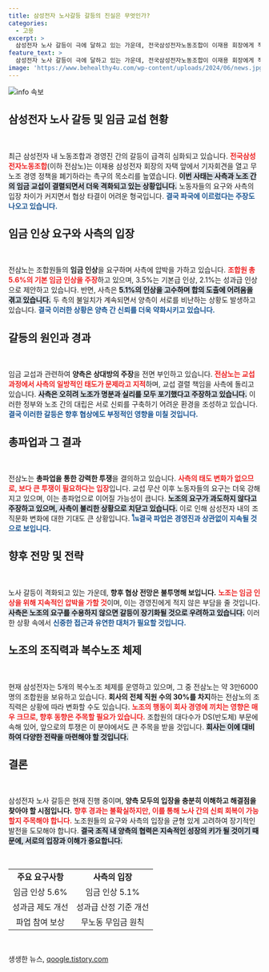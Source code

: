 ```yaml
---
title: 삼성전자 노사갈등 갈등의 진실은 무엇인가?
categories:
  - 고용
excerpt: >
  삼성전자 노사 갈등이 극에 달하고 있는 가운데, 전국삼성전자노동조합이 이재용 회장에게 직접 나설 것을 촉구하고 있다. 사측과의 교섭이 결렬된 상황에서 노조는 파업 강도를 높일 준비를 하고 있다. 과연 이 갈등의 종착지는 어디일까? 클릭해서 자세히 알아보세요!
feature_text: >
  삼성전자 노사 갈등이 극에 달하고 있는 가운데, 전국삼성전자노동조합이 이재용 회장에게 직접 나설 것을 촉구하고 있다. 사측과의 교섭이 결렬된 상황에서 노조는 파업 강도를 높일 준비를 하고 있다. 과연 이 갈등의 종착지는 어디일까? 클릭해서 자세히 알아보세요!
image: 'https://www.behealthy4u.com/wp-content/uploads/2024/06/news.jpg'
---
```


<p><img src="https://www.behealthy4u.com/wp-content/uploads/2024/06/news.jpg" alt="info 속보" /></p>

<h2 data-ke-size="size26">삼성전자 노사 갈등 및 임금 교섭 현황</h2>

<p data-ke-size="size16">&nbsp;</p>

<p>최근 삼성전자 내 노동조합과 경영진 간의 갈등이 급격히 심화되고 있습니다. <b><span style="color: #ee2323;">전국삼성전자노동조합</span></b>(이하 전삼노)는 이재용 삼성전자 회장의 자택 앞에서 기자회견을 열고 무노조 경영 정책을 폐기하라는 촉구의 목소리를 높였습니다. <b><span style="background-color: #21538527;">이번 사태는 사측과 노조 간의 임금 교섭이 결렬되면서 더욱 격화되고 있는 상황입니다.</span></b> 노동자들의 요구와 사측의 입장 차이가 커지면서 협상 타결이 어려운 형국입니다. <b><span style="color: #1a5490;">결국 파국에 이르렀다는 주장도 나오고 있습니다.</span></b></p>

<h2 data-ke-size="size26">임금 인상 요구와 사측의 입장</h2>

<p data-ke-size="size16">&nbsp;</p>

<p>전삼노는 조합원들의 <b>임금 인상</b>을 요구하며 사측에 압박을 가하고 있습니다. <b><span style="color: #ee2323;">조합원 총 5.6%의 기본 임금 인상을 주장</span></b>하고 있으며, 3.5%는 기본급 인상, 2.1%는 성과급 인상으로 제안하고 있습니다. 반면, 사측은 <b><span style="background-color: #21538527;">5.1%의 인상을 고수하며 합의 도출에 어려움을 겪고 있습니다.</span></b> 두 측의 불일치가 계속되면서 양측이 서로를 비난하는 상황도 발생하고 있습니다. <b><span style="color: #1a5490;">결국 이러한 상황은 양측 간 신뢰를 더욱 약화시키고 있습니다.</span></b></p>

<h2 data-ke-size="size26">갈등의 원인과 경과</h2>

<p data-ke-size="size16">&nbsp;</p>

<p>임금 교섭과 관련하여 <b>양측은 상대방의 주장</b>을 전면 부인하고 있습니다. <b><span style="color: #ee2323;">전삼노는 교섭 과정에서 사측의 일방적인 태도가 문제라고 지적</span></b>하며, 교섭 결렬 책임을 사측에 돌리고 있습니다. <b><span style="background-color: #21538527;">사측은 오히려 노조가 명분과 실리를 모두 포기했다고 주장하고 있습니다.</span></b> 이러한 정부와 노조 간의 대립은 서로 신뢰를 구축하기 어려운 환경을 조성하고 있습니다. <b><span style="color: #1a5490;">결국 이러한 갈등은 향후 협상에도 부정적인 영향을 미칠 것입니다.</span></b></p>

<h2 data-ke-size="size26">총파업과 그 결과</h2>

<p data-ke-size="size16">&nbsp;</p>

<p>전삼노는 <b>총파업을 통한 강력한 투쟁</b>을 결의하고 있습니다. <b><span style="color: #ee2323;">사측의 태도 변화가 없으므로, 보다 큰 투쟁이 필요하다는 입장</span></b>입니다. 교섭 무산 이후 노동자들의 요구는 더욱 강해지고 있으며, 이는 총파업으로 이어질 가능성이 큽니다. <b><span style="background-color: #21538527;">노조의 요구가 과도하지 않다고 주장하고 있으며, 사측이 불리한 상황으로 치닫고 있습니다.</span></b> 이로 인해 삼성전자 내의 조직문화 변화에 대한 기대도 큰 상황입니다. <b><span style="color: #1a5490;">ใน결국 파업은 경영진과 상관없이 지속될 것으로 보입니다.</span></b></p>

<h2 data-ke-size="size26">향후 전망 및 전략</h2>

<p data-ke-size="size16">&nbsp;</p>

<p>노사 갈등이 격화되고 있는 가운데, <b>향후 협상 전망은 불투명해 보입니다.</b> <b><span style="color: #ee2323;">노조는 임금 인상을 위해 지속적인 압박을 가할 것</span></b>이며, 이는 경영진에게 적지 않은 부담을 줄 것입니다. <b><span style="background-color: #21538527;">사측은 노조의 요구를 수용하지 않으면 갈등이 장기화될 것으로 우려하고 있습니다.</span></b> 이러한 상황 속에서 <b><span style="color: #1a5490;">신중한 접근과 유연한 대처가 필요할 것입니다.</span></b></p>

<h2 data-ke-size="size26">노조의 조직력과 복수노조 체제</h2>

<p data-ke-size="size16">&nbsp;</p>

<p>현재 삼성전자는 5개의 복수노조 체제를 운영하고 있으며, 그 중 전삼노는 약 3만6000명의 조합원을 보유하고 있습니다. <b>회사의 전체 직원 수의 30%를 차지</b>하는 전삼노의 조직력은 상황에 따라 변화할 수도 있습니다. <b><span style="color: #ee2323;">노조의 행동이 회사 경영에 끼치는 영향은 매우 크므로, 향후 동향은 주목할 필요가 있습니다.</span></b> 조합원의 대다수가 DS(반도체) 부문에 속해 있어, 앞으로의 투쟁은 이 분야에서도 큰 주목을 받을 것입니다. <b><span style="background-color: #21538527;">회사는 이에 대비하여 다양한 전략을 마련해야 할 것입니다.</span></b></p>

<h2 data-ke-size="size26">결론</h2>

<p data-ke-size="size16">&nbsp;</p>

<p>삼성전자 노사 갈등은 현재 진행 중이며, <b>양측 모두의 입장을 충분히 이해하고 해결점을 찾아야 할 시점입니다.</b> <b><span style="color: #ee2323;">향후 경과는 불확실하지만, 이를 통해 노사 간의 신뢰 회복이 가능할지 주목해야 합니다.</span></b> 노조원들의 요구와 사측의 입장을 균형 있게 고려하여 장기적인 발전을 도모해야 합니다. <b><span style="background-color: #21538527;">결국 조직 내 양측의 협력은 지속적인 성장의 키가 될 것이기 때문에, 서로의 입장과 이해가 중요합니다.</span></b></p>

<p data-ke-size="size16">&nbsp;</p>

<table>
    <tr>
        <td style="text-align: center; height: 17px;"><b>주요 요구사항</b></td>
        <td style="text-align: center; height: 17px;"><b>사측의 입장</b></td>
    </tr>
    <tr>
        <td style="text-align: center; height: 17px;">임금 인상 5.6%</td>
        <td style="text-align: center; height: 17px;">임금 인상 5.1%</td>
    </tr>
    <tr>
        <td style="text-align: center; height: 17px;">성과금 제도 개선</td>
        <td style="text-align: center; height: 17px;">성과급 산정 기준 개선</td>
    </tr>
    <tr>
        <td style="text-align: center; height: 17px;">파업 참여 보상</td>
        <td style="text-align: center; height: 17px;">무노동 무임금 원칙</td>
    </tr>
</table>

<p data-ke-size="size16">&nbsp;</p>
생생한 뉴스, <a href="https://qoogle.tistory.com" rel="dofollow">qoogle.tistory.com</a>



